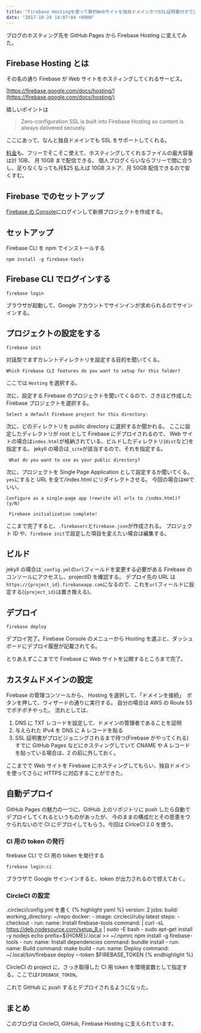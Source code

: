 ```yaml
---
title: "Firebase Hostingを使って静的Webサイトを独自ドメインかつSSL証明書付きで公開する"
date: "2017-10-24 14:07:04 +0900"
---
```


ブログのホスティング先を GitHub Pages から Firebase Hosting に変えてみた。

## Firebase Hosting とは

その名の通り Firebase が Web サイトをホスティングしてくれるサービス。

[https://firebase.google.com/docs/hosting/](https://firebase.google.com/docs/hosting/)

嬉しいポイントは

> Zero-configuration SSL is built into Firebase Hosting so content is always delivered securely.

ここにあって、なんと独自ドメインでも SSL をサポートしてくれる。

[料金](https://firebase.google.com/pricing/)も、フリーでそこそこ使えて、ホスティングしてくれるファイルの最大容量は計 1GB、
月 10GB まで配信できる。
個人ブログくらいならフリーで間に合うし、足りなくなっても月$25 払えば 10GB ストア、月 50GB 配信できるので安くすむ。

## Firebase でのセットアップ

[Firebase の Console](https://console.firebase.google.com/)にログインして新規プロジェクトを作成する。

## セットアップ

Firebase CLI を npm でインストールする

```
npm install -g firebase-tools
```

## Firebase CLI でログインする

```
firebase login
```

ブラウザが起動して、Google アカウントでサインインが求められるのでサインインする。

## プロジェクトの設定をする

```
firebase init
```

対話型でまずカレントディレクトリを設定する目的を聞いてくる。

```
Which Firebase CLI features do you want to setup for this folder?
```

ここでは `Hosting` を選択する。

次に、設定する Firebase のプロジェクトを聞いてくるので、さきほど作成した Firebase プロジェクトを選択する。

```
Select a default Firebase project for this directory:
```

次に、どのディレクトリを public directory に選択するか聞かれる。
ここに設定したディレクトリが root として Firebase にデプロイされるので、
Web サイトの場合は`index.html`が格納されている、ビルドしたディレクトリ(`dist`など)を指定する。
jekyll の場合は`_site`が該当するので、それを指定する。

```
 What do you want to use as your public directory?
```

次に、プロジェクトを Single Page Application として設定するか聞いてくる。
`yes`にすると URL を全て/index.html にリダイレクトさせる。
今回の場合は`NO`でいい。

```
Configure as a single-page app (rewrite all urls to /index.html)? (y/N)
```

```
 Firebase initialization complete!
```

ここまで完了すると、`.firebaserc`と`firebase.json`が作成される。
プロジェクト ID や、`firebase init`で設定した項目を変えたい場合は編集する。

## ビルド

jekyll の場合は`_config.yml`の`url`フィールドを変更する必要がある
Firebase のコンソールにアクセスし、projectID を確認する。
デプロイ先の URL は`https://{project_id}.firebaseapp.com`になるので、これを`url`フィールドに設定する(`{project_id}`は置き換える)。

## デプロイ

```
firebase deploy
```

デプロイ完了。Firebase Console のメニューから Hosting を選ぶと、ダッシュボードにデプロイ履歴が記載されてる。

とりあえずここまでで Firebase に Web サイトを公開するところまで完了。

## カスタムドメインの設定

Firebase の管理コンソールから、 Hosting を選択して、「ドメインを接続」　ボタンを押して、ウィザードの通りに実行する。
自分の場合は AWS の Route 53 でポチポチやった。
流れとしては、

1.  DNS に TXT レコードを設定して、ドメインの管理者であることを証明
2.  与えられた IPv4 を DNS に A レコードを貼る
3.  SSL 証明書がプロビジョニングされるまで待つ(Firebase がやってくれる)
    すでに GitHub Pages などにホスティングしていて CNAME や A レコードを貼っている場合は、2 の前に外しておく。

ここまでで Web サイトを Firebase にホスティングしてもらい、独自ドメインを使ってさらに HTTPS に対応することができた。

## 自動デプロイ

GitHub Pages の魅力の一つに、GitHub 上のリポジトリに push したら自動でデプロイしてくれるというものがあったが、
今のままの構成だとその恩恵をウケられないので CI にデプロイしてもらう。今回は CirlceCI 2.0 を使う。

### CI 用の token の発行

firebase CLI で CI 用の token を発行する

```
firebase login:ci
```

ブラウザで Google サインインすると、token が出力されるので控えておく。

### CircleCI の設定

.circleci/config.yml を書く
{% highlight yaml %}
version: 2
jobs:
build:
working_directory: ~/repo
docker: - image: circleci/ruby:latest
steps: - checkout - run:
name: Install firebase-tools
command: |
curl -sL https://deb.nodesource.com/setup_8.x | sudo -E bash -
sudo apt-get install -y nodejs
echo prefix=${HOME}/.local >> ~/.npmrc
npm install -g firebase-tools - run:
name: Install dependencies
command: bundle install - run:
name: Build
command: make build - run:
name: Deploy
command: ~/.local/bin/firebase deploy --token $FIREBASE_TOKEN
{% endhighlight %}

CircleCI の project に、さっき取得した CI 用 token を環境変数として指定する。ここでは`FIREBASE_TOKEN`。

これで GitHub に push するとデプロイされるようになった。

## まとめ

このブログは CircleCI, GitHub, Firebase Hosting に支えられています。
